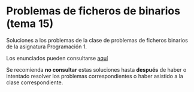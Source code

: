 # Problemas de ficheros de binarios (tema 15)

Soluciones a los problemas de la clase de problemas de ficheros binarios de la asignatura Programación 1.

Los enunciados pueden consultarse [aquí](https://miguel-latre.github.io/transparencias/pbs-tema-14-ficheros-de-texto-ventas.pdf)

Se recomienda **no consultar** estas soluciones hasta **después** de haber o intentado resolver los problemas correspondientes o haber asistido a la clase correspondiente.
